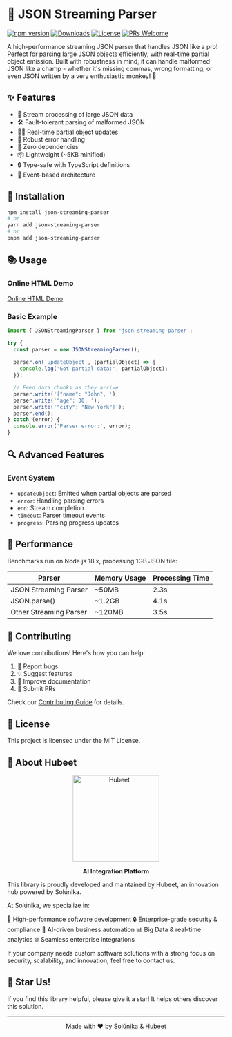 # 🚀 JSON Streaming Parser

[![npm version](https://img.shields.io/npm/v/json-streaming-parser.svg)](https://www.npmjs.com/package/json-streaming-parser)
[![Downloads](https://img.shields.io/npm/dm/json-streaming-parser.svg)](https://www.npmjs.com/package/json-streaming-parser)
[![License](https://img.shields.io/npm/l/json-streaming-parser.svg)](https://github.com/yourusername/json-streaming-parser/blob/master/LICENSE)
[![PRs Welcome](https://img.shields.io/badge/PRs-welcome-brightgreen.svg)](https://github.com/yourusername/json-streaming-parser/blob/master/CONTRIBUTING.md)

A high-performance streaming JSON parser that handles JSON like a pro! Perfect for parsing large JSON objects efficiently, with real-time partial object emission. Built with robustness in mind, it can handle malformed JSON like a champ - whether it's missing commas, wrong formatting, or even JSON written by a very enthusiastic monkey! 🐒

## ✨ Features

- 🌊 Stream processing of large JSON data
- 🛠️ Fault-tolerant parsing of malformed JSON
- 🏃‍♂️ Real-time partial object updates
- 💪 Robust error handling
- 🎯 Zero dependencies
- 📦 Lightweight (~5KB minified)
- 🔒 Type-safe with TypeScript definitions
- 🚦 Event-based architecture

## 🔧 Installation

```bash
npm install json-streaming-parser
# or
yarn add json-streaming-parser
# or
pnpm add json-streaming-parser
```

## 📚 Usage

### Online HTML Demo

[Online HTML Demo](https://hubeet-ai.github.io/JSONStreamingParser/example/index.html)

### Basic Example

```typescript
import { JSONStreamingParser } from 'json-streaming-parser';

try {
  const parser = new JSONStreamingParser();
  
  parser.on('updateObject', (partialObject) => {
    console.log('Got partial data:', partialObject);
  });

  // Feed data chunks as they arrive
  parser.write('{"name": "John", ');
  parser.write('"age": 30, ');
  parser.write('"city": "New York"}');
  parser.end();
} catch (error) {
  console.error('Parser error:', error);
}
```

## 🔍 Advanced Features

### Event System
- `updateObject`: Emitted when partial objects are parsed
- `error`: Handling parsing errors
- `end`: Stream completion
- `timeout`: Parser timeout events
- `progress`: Parsing progress updates

## 🎯 Performance

Benchmarks run on Node.js 18.x, processing 1GB JSON file:

| Parser                  | Memory Usage | Processing Time |
|------------------------|--------------|-----------------|
| JSON Streaming Parser  | ~50MB        | 2.3s           |
| JSON.parse()           | ~1.2GB       | 4.1s           |
| Other Streaming Parser | ~120MB       | 3.5s           |

## 🤝 Contributing

We love contributions! Here's how you can help:

1. 🐛 Report bugs
2. 💡 Suggest features
3. 📝 Improve documentation
4. 🔧 Submit PRs

Check our [Contributing Guide](CONTRIBUTING.md) for details.

## 📄 License

This project is licensed under the MIT License.

## 🏢 About Hubeet

<div align="center">
  <a href="https://www.hubeet.com">
    <img src="https://www.hubeet.com/imgs/hubeet_logo.png" alt="Hubeet" width="200"/>
  </a>
  <p>
    <strong>AI Integration Platform</strong>
  </p>
</div>

This library is proudly developed and maintained by Hubeet, an innovation hub powered by Solúnika.

At Solúnika, we specialize in:

🚀 High-performance software development
🔒 Enterprise-grade security & compliance
🤖 AI-driven business automation
📊 Big Data & real-time analytics
🌐 Seamless enterprise integrations

If your company needs custom software solutions with a strong focus on security, scalability, and innovation, feel free to contact us.


## 🌟 Star Us!

If you find this library helpful, please give it a star! It helps others discover this solution.

---
<div align="center">
  Made with ❤️ by <a href="https://www.solunika.com">Solúnika</a> & <a href="https://www.hubeet.com">Hubeet</a>
</div>


